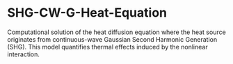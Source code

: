 # SHG-CW-G-Heat-Equation
Computational solution of the heat diffusion equation where the heat source originates from continuous-wave Gaussian Second Harmonic Generation (SHG). This model quantifies thermal effects induced by the nonlinear interaction.
